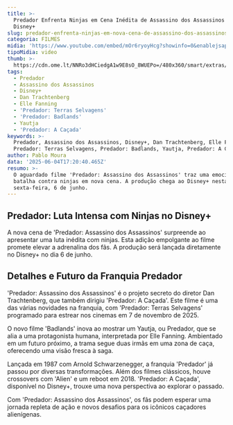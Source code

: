 ```yaml
---
title: >-
  Predador Enfrenta Ninjas em Cena Inédita de Assassino dos Assassinos no
  Disney+
slug: predador-enfrenta-ninjas-em-nova-cena-de-assassino-dos-assassinos-assista
categoria: FILMES
midia: 'https://www.youtube.com/embed/mOr6ryoyHcg?showinfo=0&enablejsapi=1'
tipoMidia: video
thumb: >-
  https://cdn.ome.lt/NNRo3dHCiedgA1w9E8sO_8WUEPo=/480x360/smart/extras/conteudos/omelete_THUMB_-_2025-06-04T133031.118.png
tags:
  - Predador
  - Assassino dos Assassinos
  - Disney+
  - Dan Trachtenberg
  - Elle Fanning
  - 'Predador: Terras Selvagens'
  - 'Predador: Badlands'
  - Yautja
  - 'Predador: A Caçada'
keywords: >-
  Predador, Assassino dos Assassinos, Disney+, Dan Trachtenberg, Elle Fanning,
  Predador: Terras Selvagens, Predador: Badlands, Yautja, Predador: A Caçada
author: Pablo Moura
data: '2025-06-04T17:20:40.465Z'
resumo: >-
  O aguardado filme 'Predador: Assassino dos Assassinos' traz uma emocionante
  batalha contra ninjas em nova cena. A produção chega ao Disney+ nesta
  sexta-feira, 6 de junho.
---
```


## Predador: Luta Intensa com Ninjas no Disney+

A nova cena de 'Predador: Assassino dos Assassinos' surpreende ao apresentar uma luta inédita com ninjas. Esta adição empolgante ao filme promete elevar a adrenalina dos fãs. A produção será lançada diretamente no Disney+ no dia 6 de junho.

## Detalhes e Futuro da Franquia Predador

'Predador: Assassino dos Assassinos' é o projeto secreto do diretor Dan Trachtenberg, que também dirigiu 'Predador: A Caçada'. Este filme é uma das várias novidades na franquia, com 'Predador: Terras Selvagens' programado para estrear nos cinemas em 7 de novembro de 2025.

O novo filme 'Badlands' inova ao mostrar um Yautja, ou Predador, que se alia a uma protagonista humana, interpretada por Elle Fanning. Ambientado em um futuro próximo, a trama segue duas irmãs em uma zona de caça, oferecendo uma visão fresca à saga.

Lançada em 1987 com Arnold Schwarzenegger, a franquia 'Predador' já passou por diversas transformações. Além dos filmes clássicos, houve crossovers com 'Alien' e um reboot em 2018. 'Predador: A Caçada', disponível no Disney+, trouxe uma nova perspectiva ao explorar o passado.

Com 'Predador: Assassino dos Assassinos', os fãs podem esperar uma jornada repleta de ação e novos desafios para os icônicos caçadores alienígenas.
